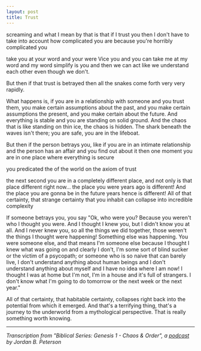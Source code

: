 ```yaml
---
layout: post
title: Trust
---
```


screaming and what I mean by that is that if I trust you then I don't have to take into account how complicated you are because you're horribly complicated you

take you at your word and your were Vice you and you can take me at my word and my word simplify is you and then we can act like we understand each other even though we don't.

But then if that trust is betrayed then all the snakes come forth very very rapidly.

What happens is, if you are in a relationship with someone and you trust them, you make certain assumptions about the past, and you make certain assumptions the present, and you make certain about the future. And everything is stable and you are standing on solid ground. And the chaos that is like standing on thin ice, the chaos is hidden. The shark beneath the waves isn't there; you are safe, you are in the lifeboat.

But then if the person betrays you, like if you are in an intimate relationship and the person has an affair and you find out about it then one moment you are in one place where everything is secure

you predicated the of the world on the axiom of trust

the next second you are in a completely different place, and not only is that place different right now... the place you were years ago is different! And the place you are gonna be in the future years hence is different! All of that certainty, that strange certainty that you inhabit can collapse into incredible complexity

If someone betrays you, you say "Ok, who were you? Because you weren't who I thought you were. And I thought I knew you, but I didn't know you at all. And I never knew you, so all the things we did together, those weren't the things I thought were happening! Something else was happening. You were someone else, and that means I'm someone else because I thought I knew what was going on and clearly I don't, I'm some sort of blind sucker or the victim of a psycopath; or someone who is so naive that can barely live, I don't understand anything about human beings and I don't understand anything about myself and I have no idea where I am now! I thought I was at home but I'm not, I'm in a house and it's full of strangers. I don't know what I'm going to do tomorrow or the next week or the next year."

All of that certainty, that habitable certainty, collapses right back into the potential from which it emerged. And that's a terrifying thing, that's a journey to the underworld from a mythological perspective. That is really something worth knowing.

___
_Transcription from "Biblical Series: Genesis 1 - Chaos & Order", a [podcast]() by Jordan B. Peterson_
